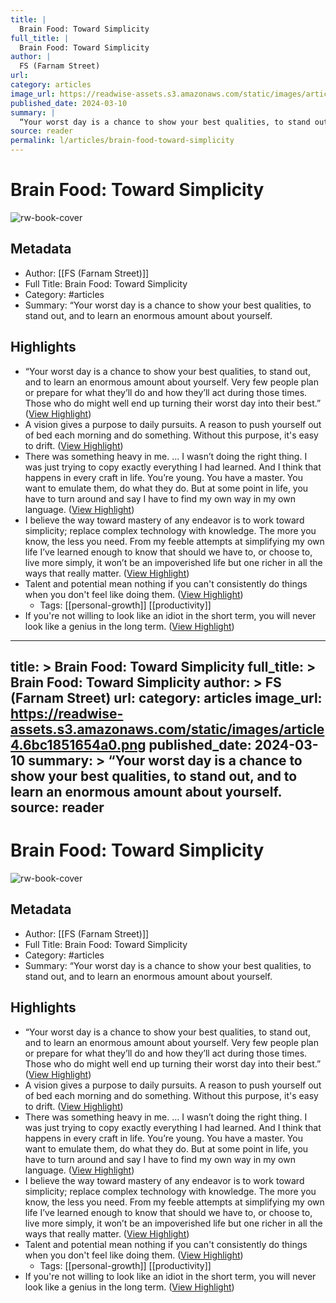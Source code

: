 ```yaml
---
title: |
  Brain Food: Toward Simplicity
full_title: |
  Brain Food: Toward Simplicity
author: |
  FS (Farnam Street)
url: 
category: articles
image_url: https://readwise-assets.s3.amazonaws.com/static/images/article4.6bc1851654a0.png
published_date: 2024-03-10
summary: |
  “Your worst day is a chance to show your best qualities, to stand out, and to learn an enormous amount about yourself.
source: reader
permalink: l/articles/brain-food-toward-simplicity
---
```

# Brain Food: Toward Simplicity

![rw-book-cover](https://readwise-assets.s3.amazonaws.com/static/images/article4.6bc1851654a0.png)

## Metadata
- Author: [[FS (Farnam Street)]]
- Full Title: Brain Food: Toward Simplicity
- Category: #articles
- Summary: “Your worst day is a chance to show your best qualities, to stand out, and to learn an enormous amount about yourself.

## Highlights
- “Your worst day is a chance to show your best qualities, to stand out, and to learn an enormous amount about yourself. Very few people plan or prepare for what they’ll do and how they’ll act during those times. Those who do might well end up turning their worst day into their best.” ([View Highlight](https://read.readwise.io/read/01hrs0bcfdtwwec0j4seafzrrg))
- A vision gives a purpose to daily pursuits. A reason to push yourself out of bed each morning and do something. Without this purpose, it's easy to drift. ([View Highlight](https://read.readwise.io/read/01hrs0de2spgx4c3h9y8rfv3dp))
- There was something heavy in me. … I wasn’t doing the right thing. I was just trying to copy exactly everything I had learned. And I think that happens in every craft in life. You’re young. You have a master. You want to emulate them, do what they do. But at some point in life, you have to turn around and say I have to find my own way in my own language. ([View Highlight](https://read.readwise.io/read/01hrs0egj4w4mrckchd1vfgtry))
- I believe the way toward mastery of any endeavor is to work toward simplicity; replace complex technology with knowledge. The more you know, the less you need. From my feeble attempts at simplifying my own life I’ve learned enough to know that should we have to, or choose to, live more simply, it won’t be an impoverished life but one richer in all the ways that really matter. ([View Highlight](https://read.readwise.io/read/01hrs0e10rgkdr73pk6zfa2pte))
- Talent and potential mean nothing if you can't consistently do things when you don't feel like doing them. ([View Highlight](https://read.readwise.io/read/01hrs0ez1kzdaewgspw9t23ba6))
    - Tags: [[personal-growth]] [[productivity]] 
- If you're not willing to look like an idiot in the short term, you will never look like a genius in the long term. ([View Highlight](https://read.readwise.io/read/01hrs0ex7qv8v5kgn9v4035v6t))


---
title: >
  Brain Food: Toward Simplicity
full_title: >
  Brain Food: Toward Simplicity
author: >
  FS (Farnam Street)
url: 
category: articles
image_url: https://readwise-assets.s3.amazonaws.com/static/images/article4.6bc1851654a0.png
published_date: 2024-03-10
summary: >
  “Your worst day is a chance to show your best qualities, to stand out, and to learn an enormous amount about yourself.
source: reader
---
# Brain Food: Toward Simplicity

![rw-book-cover](https://readwise-assets.s3.amazonaws.com/static/images/article4.6bc1851654a0.png)

## Metadata
- Author: [[FS (Farnam Street)]]
- Full Title: Brain Food: Toward Simplicity
- Category: #articles
- Summary: “Your worst day is a chance to show your best qualities, to stand out, and to learn an enormous amount about yourself.

## Highlights
- “Your worst day is a chance to show your best qualities, to stand out, and to learn an enormous amount about yourself. Very few people plan or prepare for what they’ll do and how they’ll act during those times. Those who do might well end up turning their worst day into their best.” ([View Highlight](https://read.readwise.io/read/01hrs0bcfdtwwec0j4seafzrrg))
- A vision gives a purpose to daily pursuits. A reason to push yourself out of bed each morning and do something. Without this purpose, it's easy to drift. ([View Highlight](https://read.readwise.io/read/01hrs0de2spgx4c3h9y8rfv3dp))
- There was something heavy in me. … I wasn’t doing the right thing. I was just trying to copy exactly everything I had learned. And I think that happens in every craft in life. You’re young. You have a master. You want to emulate them, do what they do. But at some point in life, you have to turn around and say I have to find my own way in my own language. ([View Highlight](https://read.readwise.io/read/01hrs0egj4w4mrckchd1vfgtry))
- I believe the way toward mastery of any endeavor is to work toward simplicity; replace complex technology with knowledge. The more you know, the less you need. From my feeble attempts at simplifying my own life I’ve learned enough to know that should we have to, or choose to, live more simply, it won’t be an impoverished life but one richer in all the ways that really matter. ([View Highlight](https://read.readwise.io/read/01hrs0e10rgkdr73pk6zfa2pte))
- Talent and potential mean nothing if you can't consistently do things when you don't feel like doing them. ([View Highlight](https://read.readwise.io/read/01hrs0ez1kzdaewgspw9t23ba6))
    - Tags: [[personal-growth]] [[productivity]] 
- If you're not willing to look like an idiot in the short term, you will never look like a genius in the long term. ([View Highlight](https://read.readwise.io/read/01hrs0ex7qv8v5kgn9v4035v6t))


